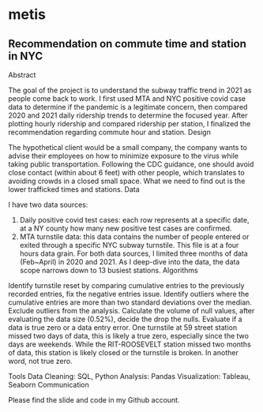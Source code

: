 # metis
## Recommendation on commute time and station in NYC 
Abstract

The goal of the project is to understand the subway traffic trend in 2021 as people come back to work. I first used MTA and NYC positive covid case data to determine if the pandemic is a legitimate concern, then compared 2020 and 2021 daily ridership trends to determine the focused year. After plotting hourly ridership and compared ridership per station, I finalized the recommendation regarding commute hour and station. 
Design

The hypothetical client would be a small company, the company wants to advise their employees on how to minimize exposure to the virus while taking public transportation. Following the CDC guidance, one should avoid close contact (within about 6 feet) with other people, which translates to avoiding crowds in a closed small space. What we need to find out is the lower trafficked times and stations.
Data

I have two data sources: 
1. Daily positive covid test cases: each row represents at a specific date, at a NY county how many new positive test cases are confirmed. 
2. MTA turnstile data: this data contains the number of people entered or exited through a specific NYC subway turnstile. This file is at a four hours data grain. 
For both data sources, I limited three months of data (Feb~April) in 2020 and 2021. As I deep-dive into the data, the data scope narrows down to 13 busiest stations. 
Algorithms

Identify turnstile reset by comparing cumulative entries to the previously recorded entries, fix the negative entries issue. 
Identify outliers where the cumulative entries are more than two standard deviations over the median. Exclude outliers from the analysis. 
Calculate the volume of null values, after evaluating the data size (0.52%), decide the drop the nulls. 
Evaluate if a data is true zero or a data entry error. One turnstile at 59 street station missed two days of data, this is likely a true zero, especially since the two days are weekends. While the RIT-ROOSEVELT station missed two months of data, this station is likely closed or the turnstile is broken. In another word, not true zero. 
 
Tools
Data Cleaning: SQL, Python
Analysis: Pandas
Visualization: Tableau, Seaborn
Communication

Please find the slide and code in my Github account.

